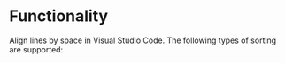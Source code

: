 # Functionality

Align lines by space in Visual Studio Code. The following types of sorting are supported: